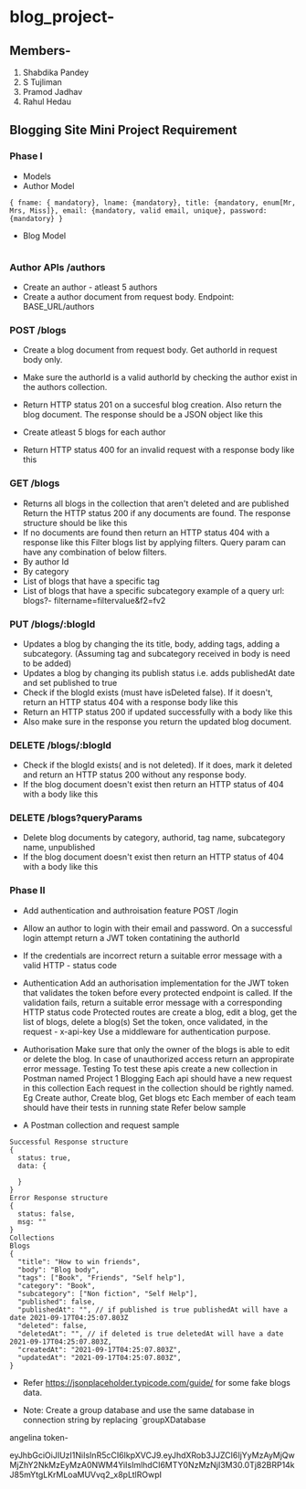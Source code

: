 # blog_project-

## Members- 
1. Shabdika Pandey
2. S Tujliman
3. Pramod Jadhav
4. Rahul Hedau


## Blogging Site Mini Project Requirement
### Phase I

- Models
- Author Model

```
{ fname: { mandatory}, lname: {mandatory}, title: {mandatory, enum[Mr, Mrs, Miss]}, email: {mandatory, valid email, unique}, password: {mandatory} }
```
- Blog Model

```{ title: {mandatory}, body: {mandatory}, authorId: {mandatory, refs to author model}, tags: {array of string}, category: {string, mandatory, examples: [technology, entertainment, life style, food, fashion]}, subcategory: {array of string, examples[technology-[web development, mobile development, AI, ML etc]] }, createdAt, updatedAt, deletedAt: {when the document is deleted}, isDeleted: {boolean, default: false}, publishedAt: {when the blog is published}, isPublished: {boolean, default: false}}
```

### Author APIs /authors
- Create an author - atleast 5 authors
- Create a author document from request body. Endpoint: BASE_URL/authors
### POST /blogs
- Create a blog document from request body. Get authorId in request body only.

- Make sure the authorId is a valid authorId by checking the author exist in the authors collection.

- Return HTTP status 201 on a succesful blog creation. Also return the blog document. The response should be a JSON object like this



- Create atleast 5 blogs for each author

- Return HTTP status 400 for an invalid request with a response body like this

### GET /blogs
- Returns all blogs in the collection that aren't deleted and are published
Return the HTTP status 200 if any documents are found. The response structure should be like this
- If no documents are found then return an HTTP status 404 with a response like this
Filter blogs list by applying filters. Query param can have any combination of below filters.
- By author Id
- By category
- List of blogs that have a specific tag
- List of blogs that have a specific subcategory example of a query url: blogs?- filtername=filtervalue&f2=fv2
### PUT /blogs/:blogId
- Updates a blog by changing the its title, body, adding tags, adding a subcategory. (Assuming tag and subcategory received in body is need to be added)
- Updates a blog by changing its publish status i.e. adds publishedAt date and set published to true
- Check if the blogId exists (must have isDeleted false). If it doesn't, return an HTTP status 404 with a response body like this
- Return an HTTP status 200 if updated successfully with a body like this
- Also make sure in the response you return the updated blog document.
### DELETE /blogs/:blogId
- Check if the blogId exists( and is not deleted). If it does, mark it deleted and return an HTTP status 200 without any response body.
- If the blog document doesn't exist then return an HTTP status of 404 with a body like this
### DELETE /blogs?queryParams
- Delete blog documents by category, authorid, tag name, subcategory name, unpublished
- If the blog document doesn't exist then return an HTTP status of 404 with a body like this
### Phase II
- Add authentication and authroisation feature
POST /login
- Allow an author to login with their email and password. On a successful login attempt return a JWT token contatining the authorId
- If the credentials are incorrect return a suitable error message with a valid HTTP - status code
- Authentication
Add an authorisation implementation for the JWT token that validates the token before every protected endpoint is called. If the validation fails, return a suitable error message with a corresponding HTTP status code
Protected routes are create a blog, edit a blog, get the list of blogs, delete a blog(s)
Set the token, once validated, in the request - x-api-key
Use a middleware for authentication purpose.
- Authorisation
Make sure that only the owner of the blogs is able to edit or delete the blog.
In case of unauthorized access return an appropirate error message.
Testing
To test these apis create a new collection in Postman named Project 1 Blogging
Each api should have a new request in this collection
Each request in the collection should be rightly named. Eg Create author, Create blog, Get blogs etc
Each member of each team should have their tests in running state
Refer below sample

- A Postman collection and request sample

```Response
Successful Response structure
{
  status: true,
  data: {

  }
}
Error Response structure
{
  status: false,
  msg: ""
}
Collections
Blogs
{
  "title": "How to win friends",
  "body": "Blog body",
  "tags": ["Book", "Friends", "Self help"],
  "category": "Book",
  "subcategory": ["Non fiction", "Self Help"],
  "published": false,
  "publishedAt": "", // if published is true publishedAt will have a date 2021-09-17T04:25:07.803Z
  "deleted": false,
  "deletedAt": "", // if deleted is true deletedAt will have a date 2021-09-17T04:25:07.803Z,
  "createdAt": "2021-09-17T04:25:07.803Z",
  "updatedAt": "2021-09-17T04:25:07.803Z",
}
```

- Refer https://jsonplaceholder.typicode.com/guide/ for some fake blogs data.

- Note: Create a group database and use the same database in connection string by replacing `groupXDatabase






angelina token-

eyJhbGciOiJIUzI1NiIsInR5cCI6IkpXVCJ9.eyJhdXRob3JJZCI6IjYyMzAyMjQwMjZhY2NkMzEyMzA0NWM4YiIsImlhdCI6MTY0NzMzNjI3M30.0Tj82BRP14kJ85mYtgLKrMLoaMUVvq2_x8pLtlROwpI